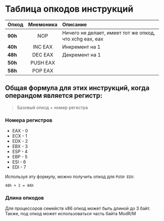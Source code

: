 # Таблица опкодов инструкций

| Опкод    | Мнемоника | Описание
| -------- |:---------:|:---------
| **90h**  | NOP       | Ничего не делает, имеет тот же опкод, что xchg eax, eax
| **40h**  | INC EAX   | Инкремент на 1
| **48h**  | DEC EAX   | Декремент на 1
| **50h**  | PUSH EAX  |
| **58h**  | POP EAX   |

## Общая формула для этих инструкций, когда операндом является регистр: 

> Базовый опкод + номер регистра

### Номера регистров

* EAX - 0
* ECX - 1
* EDX - 2
* EBX - 3
* ESP - 4
* EBP - 5
* ESI - 6
* EDI - 7

Используя эту формулу, можно получить опкод для `PUSH EDX`:
```
48h + 2 = 4Ah
```

### Длина опкодов

Для процессоров семейств x86 опкод может быть длиной до 3 байт. Также, под опкод может использоваться часть байта ModR/M